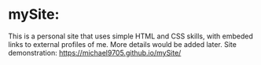 # mySite: <br>
This is a personal site that uses simple HTML and CSS skills, with embeded links to external profiles of me. More details would be added later.
Site demonstration: https://michael9705.github.io/mySite/
